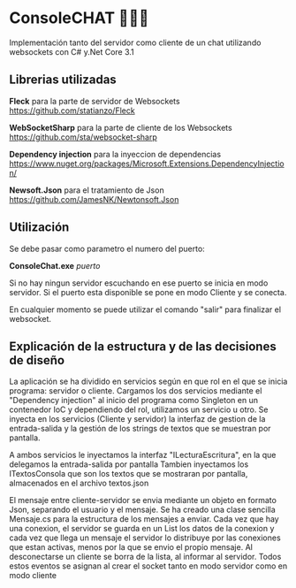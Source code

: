 # ConsoleCHAT :shrug::speech_balloon::ok_person:
  

Implementación tanto del servidor como cliente de un chat utilizando websockets con C# y.Net Core 3.1

## Librerias utilizadas 
 **Fleck** para la parte de servidor de Websockets  https://github.com/statianzo/Fleck

**WebSocketSharp** para la parte de cliente de los Websockets  https://github.com/sta/websocket-sharp

**Dependency injection** para la inyeccion de dependencias  https://www.nuget.org/packages/Microsoft.Extensions.DependencyInjection/

**Newsoft.Json** para el tratamiento de Json  https://github.com/JamesNK/Newtonsoft.Json



## Utilización 
Se debe pasar como parametro el numero del puerto:

  **ConsoleChat.exe** *puerto* 

Si no hay ningun servidor escuchando en ese puerto se inicia en modo servidor. Si el puerto esta disponible se pone en modo Cliente y se conecta.

En cualquier momento se puede utilizar el comando "salir" para finalizar el websocket.


## Explicación de la estructura y de las decisiones de diseño 

La aplicación se ha dividido en servicios según en que rol en el que se inicia programa: servidor o cliente.
Cargamos los dos servicios mediante el "Dependency injection" al inicio del programa como Singleton en un contenedor IoC y dependiendo del rol, utilizamos un servicio u otro.
Se inyecta en los servicios (Cliente y servidor) la interfaz de gestion de la entrada-salida y la gestión de los strings de textos que se muestran por pantalla.

A ambos servicios le inyectamos la interfaz "ILecturaEscritura", en la que delegamos la entrada-salida por pantalla
Tambien inyectamos los ITextosConsola que son los textos que se mostraran por pantalla, almacenados en el archivo textos.json

El mensaje entre cliente-servidor se envia mediante un objeto en formato Json, separando el usuario y el mensaje. Se ha creado una clase sencilla Mensaje.cs para la estructura de los mensajes a enviar.
Cada vez que hay una conexion, el servidor se guarda en un List<WebSocket> los datos de la conexion y cada vez que llega un mensaje el servidor lo distribuye por las conexiones que estan activas, menos por la que se envio el propio mensaje. 
Al desconectarse un cliente se borra de la lista, al informar al servidor. Todos estos eventos se asignan al crear el socket tanto en modo servidor como en modo cliente
